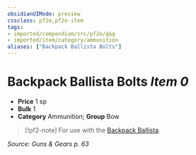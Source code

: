 ```yaml
---
obsidianUIMode: preview
cssclass: pf2e,pf2e-item
tags:
- imported/compendium/src/pf2e/g&g
- imported/item/category/ammunition
aliases: ["Backpack Ballista Bolts"]
---
```

# Backpack Ballista Bolts *Item 0*  

- **Price** 1 sp
- **Bulk** 1
- **Category** Ammunition; **Group** Bow 

> [!pf2-note]
> For use with the [Backpack Ballista](backpack-ballista-g-g.md).

*Source: Guns & Gears p. 63*